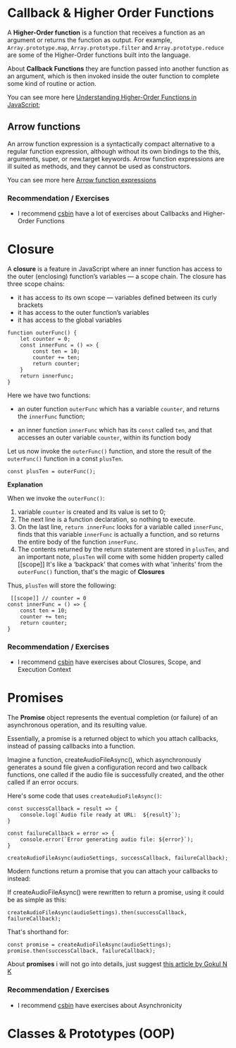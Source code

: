 # Callback & Higher Order Functions

A **Higher-Order function** is a function that receives a function as an argument or returns the function as output.
For example, `Array.prototype.map`, `Array.prototype.filter` and `Array.prototype.reduce` are some of the Higher-Order functions built into the language.

About **Callback Functions** they are function passed into another function as an argument, which is then invoked inside the outer function to complete some kind of routine or action.

You can see more here [Understanding Higher-Order Functions in JavaScript](https://blog.bitsrc.io/understanding-higher-order-functions-in-javascript-75461803bad);

## Arrow functions
An arrow function expression is a syntactically compact alternative to a regular function expression, although without its own bindings to the this, arguments, super, or new.target keywords. Arrow function expressions are ill suited as methods, and they cannot be used as constructors. 

You can see more here [Arrow function expressions](https://developer.mozilla.org/en-US/docs/Web/JavaScript/Reference/Functions/Arrow_functions)

### Recommendation / Exercises
* I recommend [csbin](http://csbin.io/callbacks) have a lot of exercises about Callbacks and Higher-Order Functions

# Closure
A **closure** is a feature in JavaScript where an inner function has access to the outer (enclosing) function’s variables — a scope chain.
The closure has three scope chains:

* it has access to its own scope — variables defined between its curly brackets
* it has access to the outer function’s variables
* it has access to the global variables

```
function outerFunc() {
    let counter = 0;
    const innerFunc = () => {
        const ten = 10;
        counter += ten;
        return counter;
    }
    return innerFunc;
}
```

Here we have two functions:

* an outer function `outerFunc` which has a variable `counter`, and returns the `innerFunc` function;

* an inner function `innerFunc` which has its `const` called `ten`, and that accesses an outer variable `counter`, within its function body


Let us now invoke the `outerFunc()` function, and store the result of the `outerFunc()` function in a const `plusTen`. 
``` 
const plusTen = outerFunc();
```

**Explanation**

When we invoke the `outerFunc()`: 
1. variable `counter` is created and its value is set to 0;
2. The next line is a function declaration, so nothing to execute.
3. On the last line, `return innerFunc` looks for a variable called `innerFunc`, finds that this variable `innerFunc` is actually a function, and so returns the entire body of the function `innerFunc`.
4. The contents returned by the return statement are stored in `plusTen`, and an important note, `plusTen` will come with some hidden property called [[scope]] It's like a  ‘backpack’ that comes with what 'inherits' from the `outerFunc()` function, that's the magic of **Closures**

Thus, `plusTen` will store the following:
```
 [[scope]] // counter = 0
const innerFunc = () => {
    const ten = 10;
    counter += ten;
    return counter;
}
```

### Recommendation / Exercises
* I recommend [csbin](http://csbin.io/closures) have exercises about Closures, Scope, and Execution Context

# Promises
The **Promise** object represents the eventual completion (or failure) of an asynchronous operation, and its resulting value.

Essentially, a promise is a returned object to which you attach callbacks, instead of passing callbacks into a function.

Imagine a function, createAudioFileAsync(), which asynchronously generates a sound file given a configuration record and two callback functions, one called if the audio file is successfully created, and the other called if an error occurs.

Here's some code that uses `createAudioFileAsync()`:

```
const successCallback = result => {
    console.log(`Audio file ready at URL:  ${result}`);
}

const failureCallback = error => {
    console.error(`Error generating audio file: ${error}`);
}

createAudioFileAsync(audioSettings, successCallback, failureCallback);
```
Modern functions return a promise that you can attach your callbacks to instead:

If createAudioFileAsync() were rewritten to return a promise, using it could be as simple as this:

`createAudioFileAsync(audioSettings).then(successCallback, failureCallback);`

That's shorthand for:

```
const promise = createAudioFileAsync(audioSettings); 
promise.then(successCallback, failureCallback);
```

About **promises** i will not go into details, just suggest [this article by Gokul N K](https://medium.com/better-programming/understanding-promises-in-javascript-13d99df067c1) 


### Recommendation / Exercises
* I recommend [csbin](http://csbin.io/async) have exercises about Asynchronicity

# Classes & Prototypes (OOP)




